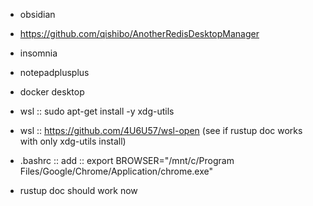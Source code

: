 

- obsidian
- https://github.com/qishibo/AnotherRedisDesktopManager
- insomnia

- notepadplusplus
- docker desktop

- wsl :: sudo apt-get install -y xdg-utils 
- wsl :: https://github.com/4U6U57/wsl-open (see if rustup doc works with only xdg-utils install)
- .bashrc :: add :: export BROWSER="/mnt/c/Program Files/Google/Chrome/Application/chrome.exe"
- rustup doc should work now
